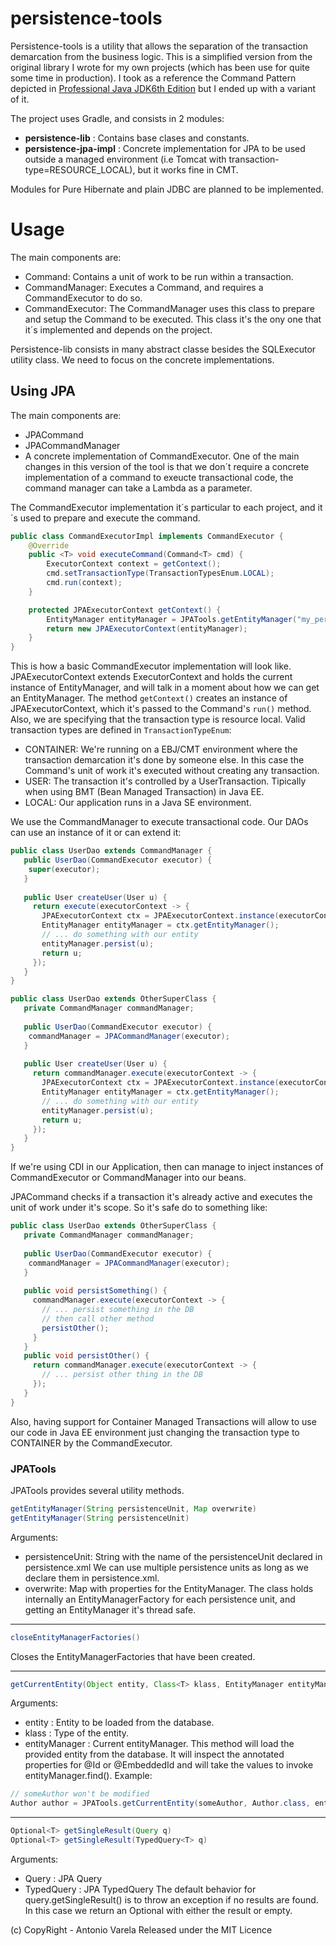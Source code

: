 # persistence-tools

Persistence-tools is a utility that allows the separation of the transaction demarcation from the business logic. 
This is a simplified version from the original library I wrote for my own projects (which has been use for quite some time in production). 
I took as a reference the Command Pattern depicted in [Professional Java JDK6th Edition](https://www.amazon.com/Professional-Java-JDK-Clay-Richardson/dp/0471777102/ref=sr_1_fkmr0_1?ie=UTF8&qid=1495309531&sr=8-1-fkmr0&keywords=Professional+Java+JDK+6th+edition)
but I ended up with a variant of it.

The project uses Gradle, and consists in 2 modules:
* **persistence-lib** : Contains base clases and constants.
* **persistence-jpa-impl** : Concrete implementation for JPA to be used outside a managed environment (i.e Tomcat with transaction-type=RESOURCE_LOCAL), but it works fine in CMT.

Modules for Pure Hibernate and plain JDBC are planned to be implemented.

# Usage
The main components are:
* Command: Contains a unit of work to be run within a transaction.
* CommandManager: Executes a Command, and requires a CommandExecutor to do so.
* CommandExecutor: The CommandManager uses this class to prepare and setup the Command to be executed. This class it's the ony one
that it´s implemented and depends on the project.

Persistence-lib consists in many abstract classe besides the SQLExecutor utility class. We need to focus on the concrete implementations.

## Using JPA
The main components are:
* JPACommand
* JPACommandManager
* A concrete implementation of CommandExecutor.
One of the main changes in this version of the tool is that we don´t require a concrete implementation of a command 
to exeucte transactional code, the command manager can take a Lambda as a parameter.

The CommandExecutor implementation it´s particular to each project, and it´s used to prepare and execute the command.
```java
public class CommandExecutorImpl implements CommandExecutor {
    @Override
    public <T> void executeCommand(Command<T> cmd) {
        ExecutorContext context = getContext();
        cmd.setTransactionType(TransactionTypesEnum.LOCAL);
        cmd.run(context);
    }

    protected JPAExecutorContext getContext() {
        EntityManager entityManager = JPATools.getEntityManager("my_persistence_unit");
        return new JPAExecutorContext(entityManager);
    }
}
```
This is how a basic CommandExecutor implementation will look like. JPAExecutorContext extends ExecutorContext and holds the current 
instance of EntityManager, and will talk in a moment about how we can get an EntityManager. The method `getContext()` creates 
an instance of JPAExecutorContext, which it's passed to the Command's `run()` method. Also, we are specifying that the 
transaction type is resource local. Valid transaction types are defined in `TransactionTypeEnum`:

* CONTAINER: We're running on a EBJ/CMT environment where the transaction demarcation it's done by someone else. In this case 
the Command's unit of work it's executed without creating any transaction.
* USER: The transaction it's controlled by a UserTransaction. Tipically when using BMT (Bean Managed Transaction) in Java EE.
* LOCAL: Our application runs in a Java SE environment.

We use the CommandManager to execute transactional code. Our DAOs can use an instance of it or can extend it:
```java
public class UserDao extends CommandManager {
   public UserDao(CommandExecutor executor) {
    super(executor);
   }
   
   public User createUser(User u) {
     return execute(executorContext -> {
       JPAExecutorContext ctx = JPAExecutorContext.instance(executorContext);
       EntityManager entityManager = ctx.getEntityManager();
       // ... do something with our entity
       entityManager.persist(u);
       return u;
     });
   }
}
```
```java
public class UserDao extends OtherSuperClass {
   private CommandManager commandManager;
   
   public UserDao(CommandExecutor executor) {
    commandManager = JPACommandManager(executor);
   }
   
   public User createUser(User u) {
     return commandManager.execute(executorContext -> {
       JPAExecutorContext ctx = JPAExecutorContext.instance(executorContext);
       EntityManager entityManager = ctx.getEntityManager();
       // ... do something with our entity
       entityManager.persist(u);
       return u;
     });
   }
}
```
If we're using CDI in our Application, then can manage to inject instances of CommandExecutor or CommandManager into our beans.

JPACommand checks if a transaction it's already active and executes the unit of work under it's scope. So it's safe do to something
like:
```java
public class UserDao extends OtherSuperClass {
   private CommandManager commandManager;
   
   public UserDao(CommandExecutor executor) {
    commandManager = JPACommandManager(executor);
   }
   
   public void persistSomething() {
     commandManager.execute(executorContext -> {
       // ... persist something in the DB
       // then call other method
       persistOther();
     }
   }
   public void persistOther() {
     return commandManager.execute(executorContext -> {
       // ... persist other thing in the DB
     });
   }
}
```
Also, having support for Container Managed Transactions will allow to use our code in Java EE environment just changing the transaction type to CONTAINER by the CommandExecutor.

### JPATools
JPATools provides several utility methods.
```java
getEntityManager(String persistenceUnit, Map overwrite)
getEntityManager(String persistenceUnit)
```
Arguments:
* persistenceUnit: String with the name of the persistenceUnit declared in persistence.xml We can use multiple persistence units
as long as we declare them in persistence.xml.
* overwrite: Map with properties for the EntityManager. 
The class holds internally an EntityManagerFactory for each persistence unit, and getting an EntityManager it's thread safe.

---
```java
closeEntityManagerFactories()
```
Closes the EntityManagerFactories that have been created.

---
```java
getCurrentEntity(Object entity, Class<T> klass, EntityManager entityManager)
```
Arguments:
* entity : Entity to be loaded from the database.
* klass : Type of the entity.
* entityManager : Current entityManager.
This method will load the provided entity from the database. It will inspect the annotated properties for @Id or @EmbeddedId and will take the values to invoke entityManager.find(). Example:
```java
// someAuthor won't be modified
Author author = JPATools.getCurrentEntity(someAuthor, Author.class, entityManager);
```

---
```java
Optional<T> getSingleResult(Query q)
Optional<T> getSingleResult(TypedQuery<T> q)
```
Arguments:
* Query : JPA Query
* TypedQuery : JPA TypedQuery
The default behavior for query.getSingleResult() is to throw an exception if no results are found. In this case we return an
Optional with either the result or empty.

(c) CopyRight - Antonio Varela
Released under the MIT Licence
